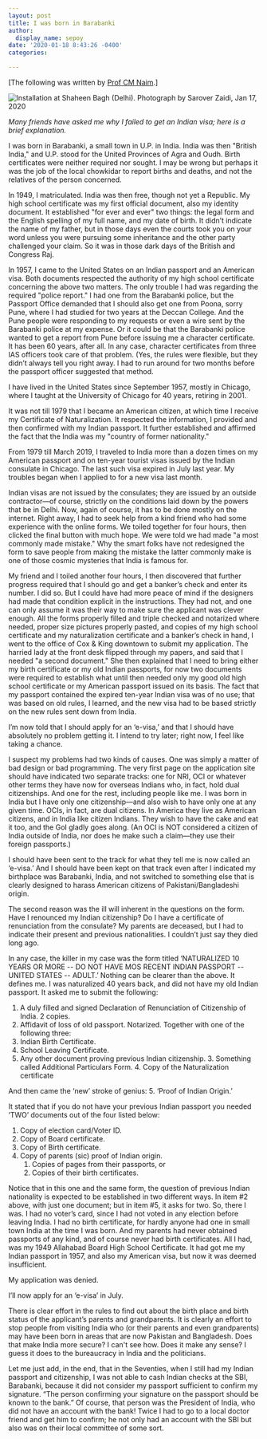 ```yaml
---
layout: post
title: I was born in Barabanki
author:
  display_name: sepoy
date: '2020-01-18 8:43:26 -0400'
categories:

---
```

[The following was written by [Prof CM Naim](https://cmnaim.com/biography-cv/).]

![Installation at Shaheen Bagh (Delhi). Photograph by Sarover Zaidi, Jan 17, 2020]({{site.baseurl}}/img/uploads/2020/barabankipost.jpeg)

*Many friends have asked me why I failed to get an Indian visa; here is a brief explanation.*

I was born in Barabanki, a small town in U.P. in India. India was then "British India," and U.P. stood for the United Provinces of Agra and Oudh. Birth certificates were neither required nor sought. I may be wrong but perhaps it was the job of the local chowkidar to report births and deaths, and not the relatives of the person concerned.

In 1949, I matriculated. India was then free, though not yet a Republic. My high school certificate was my first official document, also my identity document. It established "for ever and ever" two things: the legal form and the English spelling of my full name, and my date of birth. It didn’t indicate the name of my father, but in those days even the courts took you on your word unless you were pursuing some inheritance and the other party challenged your claim. So it was in those dark days of the British and Congress Raj.

In 1957, I came to the United States on an Indian passport and an American visa. Both documents respected the authority of my high school certificate concerning the above two matters. The only trouble I had was regarding the required "police report." I had one from the Barabanki police, but the Passport Office demanded that I should also get one from Poona, sorry Pune, where I had studied for two years at the Deccan College. And the Pune people were responding to my requests or even a wire sent by the Barabanki police at my expense. Or it could be that the Barabanki police wanted to get a report from Pune before issuing me a character certificate. It has been 60 years, after all. In any case, character certificates from three IAS officers took care of that problem. (Yes, the rules were flexible, but they didn’t always tell you right away. I had to run around for two months before the passport officer suggested that method.

I have lived in the United States since September 1957, mostly in Chicago, where I taught at the University of Chicago for 40 years, retiring in 2001.

It was not till 1979 that I became an American citizen, at which time I receive my Certificate of Naturalization. It respected the information, I provided and then confirmed with my Indian passport. It further established and affirmed the fact that the India was my "country of former nationality."

From 1979 till March 2019, I traveled to India more than a dozen times on my American passport and on ten-year tourist visas issued by the Indian consulate in Chicago. The last such visa expired in July last year. My troubles began when I applied to for a new visa last month.

Indian visas are not issued by the consulates; they are issued by an outside contractor—of course, strictly on the conditions laid down by the powers that be in Delhi. Now, again of course, it has to be done mostly on the internet. Right away, I had to seek help from a kind friend who had some experience with the online forms. We toiled together for four hours, then clicked the final button with much hope. We were told we had made "a most commonly made mistake." Why the smart folks have not redesigned the form to save people from making the mistake the latter commonly make is one of those cosmic mysteries that India is famous for.

My friend and I toiled another four hours, I then discovered that further progress required that I should go and get a banker’s check and enter its number. I did so. But I could have had more peace of mind if the designers had made that condition explicit in the instructions. They had not, and one can only assume it was their way to make sure the applicant was clever enough. All the forms properly filled and triple checked and notarized where needed, proper size pictures properly pasted, and copies of my high school certificate and my naturalization certificate and a banker’s check in hand, I went to the office of Cox & King downtown to submit my application. The harried lady at the front desk flipped through my papers, and said that I needed "a second document." She then explained that I need to bring either my birth certificate or my old Indian passports, for now two documents were required to establish what until then needed only my good old high school certificate or my American passport issued on its basis. The fact that my passport contained the expired ten-year Indian visa was of no use; that was based on old rules, I learned, and the new visa had to be based strictly on the new rules sent down from India.

I’m now told that I should apply for an ‘e-visa,’ and that I should have absolutely no problem getting it. I intend to try later; right now, I feel like taking a chance.

I suspect my problems had two kinds of causes. One was simply a matter of bad design or bad programming. The very first page on the application site should have indicated two separate tracks: one for NRI, OCI or whatever other terms they have now for overseas Indians who, in fact, hold dual citizenships. And one for the rest, including people like me. I was born in India but I have only one citizenship—and also wish to have only one at any given time. OCIs, in fact, are dual citizens. In America they live as American citizens, and in India like citizen Indians. They wish to have the cake and eat it too, and the GoI gladly goes along. (An OCI is NOT considered a citizen of India outside of India, nor does he make such a claim—they use their foreign passports.)

I should have been sent to the track for what they tell me is now called an ‘e-visa.’ And I should have been kept on that track even after I indicated my birthplace was Barabanki, India, and not switched to something else that is clearly designed to harass American citizens of Pakistani/Bangladeshi origin.

The second reason was the ill will inherent in the questions on the form. Have I renounced my Indian citizenship? Do I have a certificate of renunciation from the consulate? My parents are deceased, but I had to indicate their present and previous nationalities. I couldn’t just say they died long ago.

In any case, the killer in my case was the form titled ‘NATURALIZED 10 YEARS OR MORE -- DO NOT HAVE MOS RECENT INDIAN PASSPORT -- UNITED STATES -- ADULT.’ Nothing can be clearer than the above. It defines me. I was naturalized 40 years back, and did not have my old Indian passport. It asked me to submit the following:

1. A duly filled and signed Declaration of Renunciation of Citizenship of India. 2 copies.
2. Affidavit of loss of old passport. Notarized. Together with one of the following three:
1. Indian Birth Certificate.
2. School Leaving Certificate.
3. Any other document proving previous Indian citizenship.
      3. Something called Additional Particulars Form.
      4. Copy of the Naturalization certificate

And then came the ‘new’ stroke of genius:
     5. ‘Proof of Indian Origin.’

It stated that if you do not have your previous Indian passport you needed ‘TWO’ documents out of the four listed below:

1. Copy of election card/Voter ID.
2. Copy of Board certificate.
3. Copy of Birth certificate.
4. Copy of parents (sic) proof of Indian origin.
    1. Copies of pages from their passports, or
    2. Copies of their birth certificates.

Notice that in this one and the same form, the question of previous Indian nationality is expected to be established in two different ways. In item #2 above, with just one document; but in item #5, it asks for two. So, there I was. I had no voter’s card, since I had not voted in any election before leaving India. I had no birth certificate, for hardly anyone had one in small town India at the time I was born. And my parents had never obtained passports of any kind, and of course never had birth certificates. All I had, was my 1949 Allahabad Board High School Certificate. It had got me my Indian passport in 1957, and also my American visa, but now it was deemed insufficient.  

My application was denied.

I’ll now apply for an ‘e-visa’ in July.

There is clear effort in the rules to find out about the birth place and birth status of the applicant’s parents and grandparents. It is clearly an effort to stop people from visiting India who (or their parents and even grandparents) may have been born in areas that are now Pakistan and Bangladesh. Does that make India more secure? I can't see how. Does it make any sense? I guess it does to the bureaucracy in India and the politicians.

Let me just add, in the end, that in the Seventies, when I still had my Indian passport and citizenship, I was not able to cash Indian checks at the SBI, Barabanki, because it did not consider my passport sufficient to confirm my signature. “The person confirming your signature on the passport should be known to the bank.” Of course, that person was the President of India, who did not have an account with the bank! Twice I had to go to a local doctor friend and get him to confirm; he not only had an account with the SBI but also was on their local committee of some sort.
